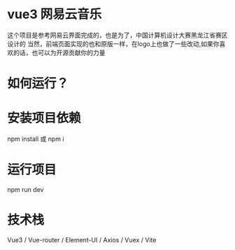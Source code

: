 # vue3 网易云音乐
这个项目是参考网易云界面完成的，也是为了，中国计算机设计大赛黑龙江省赛区设计的
当然，前端页面实现的也和原版一样，在logo上也做了一些改动,如果你喜欢的话，也可以为开源贡献你的力量
# 如何运行？


# 安装项目依赖 
npm install 或 npm i
#  运行项目
npm run dev
# 技术栈
Vue3 / Vue-router / Element-UI / Axios / Vuex / Vite
